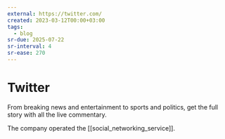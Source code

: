 ```yaml
---
external: https://twitter.com/
created: 2023-03-12T00:00+03:00
tags:
  - blog
sr-due: 2025-07-22
sr-interval: 4
sr-ease: 270
---
```


# Twitter

From breaking news and entertainment to sports and politics, get the full story with all the live commentary.

The company operated the [[social_networking_service]].
